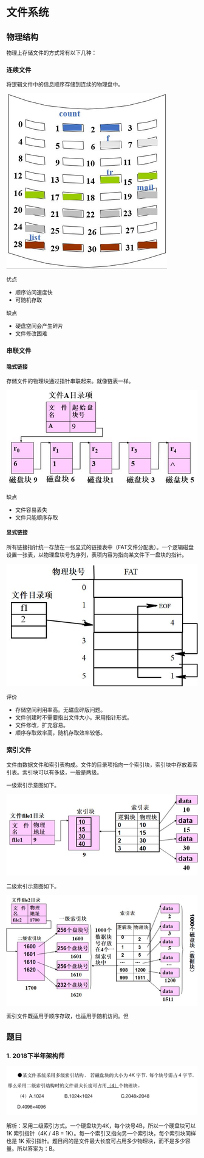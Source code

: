 # 文件系统

## 物理结构
物理上存储文件的方式常有以下几种：

### 连续文件
将逻辑文件中的信息顺序存储到连续的物理盘中。

![连续](./imgs/fs_seq.jpg)

优点
* 顺序访问速度快
* 可随机存取

缺点
* 硬盘空间会产生碎片
* 文件修改困难

### 串联文件

#### 隐式链接
存储文件的物理块通过指针串联起来。就像链表一样。

![隐式](./imgs/fs_link_1.jpg)

缺点
* 文件容易丢失
* 文件只能顺序存取

#### 显式链接
所有链接指针统一存放在一张显式的链接表中（FAT文件分配表）。一个逻辑磁盘设置一张表，以物理盘块号为序列，表项内容为指向某文件下一盘块的指针。

![隐式](./imgs/fs_link_2.jpg)

评价

* 存储空间利用率高。无磁盘碎版问题。
* 文件创建时不需要指出文件大小。采用指针形式。
* 文件修改，扩充容易。
* 顺序存取效率高，随机存取效率较低。

### 索引文件
文件由数据文件和索引表构成。文件的目录项指向一个索引块，索引块中存放着索引表。索引块可以有多级，一般是两级。

一级索引示意图如下。

![索引文件1](./imgs/fs_index-1.jpg)

二级索引示意图如下。

![索引文件2](./imgs/fs_index-2.jpg)

索引文件既适用于顺序存取，也适用于随机访问。但

## 题目

### 1. 2018下半年架构师

![题目](./imgs/fs_index_2018-1.jpg)

解析：采用二级索引方式。一个硬盘块为4K，每个块号4B，所以一个硬盘块可以 1K 索引指针（4K / 4B = 1K）。每一个索引又指向另一个索引块，每个索引块同样也是 1K 索引指针。题目问的是文件最大长度可占用多少物理块，而不是多少容量。所以答案为：B。

